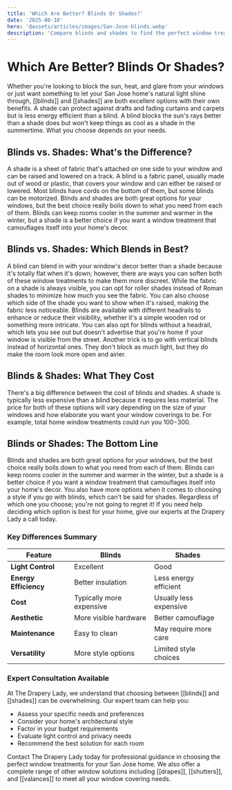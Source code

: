 ```yaml
---
title: 'Which Are Better? Blinds Or Shades?'
date: '2025-08-10'
hero: '@assets/articles/images/San-Jose-blinds.webp'
description: 'Compare blinds and shades to find the perfect window treatment for your San Jose home. Learn about differences, costs, and which option best suits your needs.'
---
```


# Which Are Better? Blinds Or Shades?

Whether you're looking to block the sun, heat, and glare from your windows or just want something to let your San Jose home's natural light shine through, [[blinds]] and [[shades]] are both excellent options with their own benefits. A shade can protect against drafts and fading curtains and carpets but is less energy efficient than a blind. A blind blocks the sun's rays better than a shade does but won't keep things as cool as a shade in the summertime. What you choose depends on your needs.

## Blinds vs. Shades: What's the Difference?

A shade is a sheet of fabric that's attached on one side to your window and can be raised and lowered on a track. A blind is a fabric panel, usually made out of wood or plastic, that covers your window and can either be raised or lowered. Most blinds have cords on the bottom of them, but some blinds can be motorized. Blinds and shades are both great options for your windows, but the best choice really boils down to what you need from each of them. Blinds can keep rooms cooler in the summer and warmer in the winter, but a shade is a better choice if you want a window treatment that camouflages itself into your home's decor.

## Blinds vs. Shades: Which Blends in Best?

A blind can blend in with your window's decor better than a shade because it's totally flat when it's down; however, there are ways you can soften both of these window treatments to make them more discreet. While the fabric on a shade is always visible, you can opt for roller shades instead of Roman shades to minimize how much you see the fabric. You can also choose which side of the shade you want to show when it's raised, making the fabric less noticeable. Blinds are available with different headrails to enhance or reduce their visibility, whether it's a simple wooden rod or something more intricate. You can also opt for blinds without a headrail, which lets you see out but doesn't advertise that you're home if your window is visible from the street. Another trick is to go with vertical blinds instead of horizontal ones. They don't block as much light, but they do make the room look more open and airier.

## Blinds & Shades: What They Cost

There's a big difference between the cost of blinds and shades. A shade is typically less expensive than a blind because it requires less material. The price for both of these options will vary depending on the size of your windows and how elaborate you want your window coverings to be. For example, total home window treatments could run you $100-$300.

## Blinds or Shades: The Bottom Line

Blinds and shades are both great options for your windows, but the best choice really boils down to what you need from each of them. Blinds can keep rooms cooler in the summer and warmer in the winter, but a shade is a better choice if you want a window treatment that camouflages itself into your home's decor. You also have more options when it comes to choosing a style if you go with blinds, which can't be said for shades. Regardless of which one you choose; you're not going to regret it! If you need help deciding which option is best for your home, give our experts at the Drapery Lady a call today.

### Key Differences Summary

| Feature               | Blinds                   | Shades                 |
| --------------------- | ------------------------ | ---------------------- |
| **Light Control**     | Excellent                | Good                   |
| **Energy Efficiency** | Better insulation        | Less energy efficient  |
| **Cost**              | Typically more expensive | Usually less expensive |
| **Aesthetic**         | More visible hardware    | Better camouflage      |
| **Maintenance**       | Easy to clean            | May require more care  |
| **Versatility**       | More style options       | Limited style choices  |

### Expert Consultation Available

At The Drapery Lady, we understand that choosing between [[blinds]] and [[shades]] can be overwhelming. Our expert team can help you:

- Assess your specific needs and preferences
- Consider your home's architectural style
- Factor in your budget requirements
- Evaluate light control and privacy needs
- Recommend the best solution for each room

Contact The Drapery Lady today for professional guidance in choosing the perfect window treatments for your San Jose home. We also offer a complete range of other window solutions including [[drapes]], [[shutters]], and [[valances]] to meet all your window covering needs.
